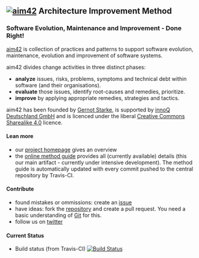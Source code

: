 ## [![aim42](http://aim42.org/rw_common/images/aim42-logo-180x81.png)](http://aim42.org/) Architecture Improvement Method

### Software Evolution, Maintenance and Improvement - Done Right!



[aim42](http://aim42.org) is collection of practices and patterns to support software evolution, maintenance, evolution and improvement of software systems.


aim42 divides change activities in three distinct phases:

* **analyze** issues, risks, problems, symptoms and technical debt within software (and their organisations). 
* **evaluate** those issues, identify root-causes and remedies, prioritize.
* **improve** by applying appropriate remedies, strategies and tactics. 

aim42 has been founded by [Gernot Starke](http://gernotstarke.de), is supported by [innoQ Deutschland GmbH](http://innoq.com) and is licenced under the
liberal [Creative Commons Sharealike 4.0](http://creativecommons.org/licenses/by-sa/4.0) licence.

#### Lean more
 
* our [project homepage](http://aim42.org) gives an overview
* the [online method guide](http://aim42.github.io) provides all (currently available) details (this our main artifact - currently under intensive development). The method guide is automatically updated with every commit pushed to the central repository by Travis-CI.


#### Contribute

* found mistakes or ommissions: create an [issue](https://github.com/aim42/aim42/issues)
* have ideas: fork the [repository](https://github.com/aim42/aim42) and create a pull request. You need a basic understanding of [Git](http://git-scm.com) for this.
* follow us on [twitter](https://twitter.com/arc_improve42) 
 
#### Current Status

* Build status (from Travis-CI) [![Build Status](https://travis-ci.org/aim42/aim42.png?branch=master)](https://travis-ci.org/aim42/aim42)
